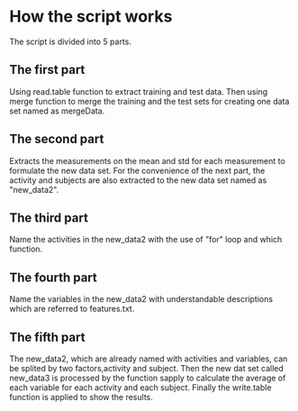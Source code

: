 # How the script works 

The script is divided into 5 parts.

## The first part
Using read.table function to extract training and test data. 
Then using merge function to merge the training and the test sets for creating one data set named as mergeData.

## The second part
Extracts the measurements on the mean and std for each measurement to formulate the new data set.
For the convenience of the next part, the activity and subjects are also extracted to the new data set named as "new_data2".

## The third part
Name the activities in the new_data2 with the use of "for" loop and which function. 

## The fourth part
Name the variables in the new_data2 with understandable descriptions which are referred to features.txt. 

## The fifth part
The new_data2, which are already named with activities and variables, can be splited by two factors,activity and subject. 
Then the new dat set called new_data3 is processed by the function sapply to calculate the average of each variable for each activity and each subject.
Finally the write.table function is applied  to show the results.



